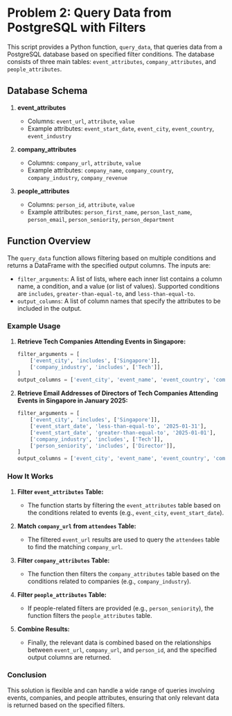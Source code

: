 # Problem 2: Query Data from PostgreSQL with Filters

This script provides a Python function, `query_data`, that queries data from a PostgreSQL database based on specified filter conditions. The database consists of three main tables: `event_attributes`, `company_attributes`, and `people_attributes`.

## Database Schema

1. **event_attributes**
   - Columns: `event_url`, `attribute`, `value`
   - Example attributes: `event_start_date`, `event_city`, `event_country`, `event_industry`

2. **company_attributes**
   - Columns: `company_url`, `attribute`, `value`
   - Example attributes: `company_name`, `company_country`, `company_industry`, `company_revenue`

3. **people_attributes**
   - Columns: `person_id`, `attribute`, `value`
   - Example attributes: `person_first_name`, `person_last_name`, `person_email`, `person_seniority`, `person_department`

## Function Overview

The `query_data` function allows filtering based on multiple conditions and returns a DataFrame with the specified output columns. The inputs are:

- `filter_arguments`: A list of lists, where each inner list contains a column name, a condition, and a value (or list of values). Supported conditions are `includes`, `greater-than-equal-to`, and `less-than-equal-to`.
- `output_columns`: A list of column names that specify the attributes to be included in the output.

### Example Usage

1. **Retrieve Tech Companies Attending Events in Singapore:**

    ```python
    filter_arguments = [
        ['event_city', 'includes', ['Singapore']],
        ['company_industry', 'includes', ['Tech']],
    ]
    output_columns = ['event_city', 'event_name', 'event_country', 'company_industry', 'company_name']
    ```

2. **Retrieve Email Addresses of Directors of Tech Companies Attending Events in Singapore in January 2025:**

    ```python
    filter_arguments = [
        ['event_city', 'includes', ['Singapore']],
        ['event_start_date', 'less-than-equal-to', '2025-01-31'],
        ['event_start_date', 'greater-than-equal-to', '2025-01-01'],
        ['company_industry', 'includes', ['Tech']],
        ['person_seniority', 'includes', ['Director']],
    ]
    output_columns = ['event_city', 'event_name', 'event_country', 'company_industry', 'company_name', 'person_first_name', 'person_last_name', 'person_seniority', 'person_email']
    ```

### How It Works

1. **Filter `event_attributes` Table:**
   - The function starts by filtering the `event_attributes` table based on the conditions related to events (e.g., `event_city`, `event_start_date`).

2. **Match `company_url` from `attendees` Table:**
   - The filtered `event_url` results are used to query the `attendees` table to find the matching `company_url`.

3. **Filter `company_attributes` Table:**
   - The function then filters the `company_attributes` table based on the conditions related to companies (e.g., `company_industry`).

4. **Filter `people_attributes` Table:**
   - If people-related filters are provided (e.g., `person_seniority`), the function filters the `people_attributes` table.

5. **Combine Results:**
   - Finally, the relevant data is combined based on the relationships between `event_url`, `company_url`, and `person_id`, and the specified output columns are returned.

### Conclusion

This solution is flexible and can handle a wide range of queries involving events, companies, and people attributes, ensuring that only relevant data is returned based on the specified filters.
